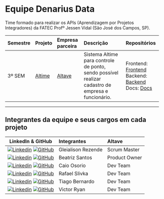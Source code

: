 # Equipe Denarius Data

Time formado para realizar os APIs (Aprendizagem por Projetos Integradores) da FATEC Profº Jessen Vidal (São José dos Campos, SP).

<div align="center">

| Semestre | Projeto                                                                  | Empresa parceira                               | Descrição                                                                                                                                                                                                             | Repositórios                                                                                                                                                                                                                                                                                                                                                                                                                                                                                                                                                       |
| :------- | :----------------------------------------------------------------------- | :--------------------------------------------- | :-------------------------------------------------------------------------------------------------------------------------------------------------------------------------------------------------------------------- | :----------------------------------------------------------------------------------------------------------------------------------------------------------------------------------------------------------------------------------------------------------------------------------------------------------------------------------------------------------------------------------------------------------------------------------------------------------------------------------------------------------------------------------------------------------------- |
| 3º SEM   | [Altime](https://github.com/DenariusData/API-3SEM)                      | [Altave](https://altave.com.br/nossa-historia/)             | Sistema Altime para controle de ponto, sendo possível realizar cadastro de empresa e funcionário. | Frontend: <a href="https://github.com/DenariusData/DenariusData-Front/tree/main">Frontend</a> <br> Backend: <a href="https://github.com/DenariusData/DenariusData-Back/tree/main">Backend</a> <br> Docs: <a href="https://github.com/DenariusData/DenariusData-docs/tree/main">Docs</a> |

</div>

---

## Integrantes da equipe e seus cargos em cada projeto

<div align="left">

| LinkedIn & GitHub                                                                                                                                                                                                                                   | Integrantes       | Altave       |
| :-------------------------------------------------------------------------------------------------------------------------------------------------------------------------------------------------------------------------------------------------: | :---------------- | :----------- |
| [![Linkedin](https://img.shields.io/badge/Linkedin-blue?style=flat-square&logo=Linkedin&logoColor=white)](https://www.linkedin.com/in/gleialison-rezende-835453b0/) [![GitHub](https://img.shields.io/badge/GitHub-111217?style=flat-square&logo=github&logoColor=white)](https://github.com/Glei-Rezende)        | Gleialison Rezende | Scrum Master |
| [![Linkedin](https://img.shields.io/badge/Linkedin-blue?style=flat-square&logo=Linkedin&logoColor=white)](https://www.linkedin.com/in/beatriz-santos-0b6773220/) [![GitHub](https://img.shields.io/badge/GitHub-111217?style=flat-square&logo=github&logoColor=white)](https://github.com/BeatrizSantos00)             | Beatriz Santos    | Product Owner|
| [![Linkedin](https://img.shields.io/badge/Linkedin-blue?style=flat-square&logo=Linkedin&logoColor=white)](https://www.linkedin.com/in/caio-o-a67224200/) [![GitHub](https://img.shields.io/badge/GitHub-111217?style=flat-square&logo=github&logoColor=white)](https://github.com/User-Business)                   | Caio Osorio       | Dev Team     |
| [![Linkedin](https://img.shields.io/badge/Linkedin-blue?style=flat-square&logo=Linkedin&logoColor=white)](https://www.linkedin.com/in/rafael-lopes-slivka-07753326a/) [![GitHub](https://img.shields.io/badge/GitHub-111217?style=flat-square&logo=github&logoColor=white)](https://github.com/rafaslivka)                 | Rafael Slivka     | Dev Team     |
| [![Linkedin](https://img.shields.io/badge/Linkedin-blue?style=flat-square&logo=Linkedin&logoColor=white)](https://www.linkedin.com/in/tiagobernardosantos/) [![GitHub](https://img.shields.io/badge/GitHub-111217?style=flat-square&logo=github&logoColor=white)](https://github.com/TiagoBernardoSantos)          | Tiago Bernardo    | Dev Team     |
| [![Linkedin](https://img.shields.io/badge/Linkedin-blue?style=flat-square&logo=Linkedin&logoColor=white)](https://www.linkedin.com/in/victor-ryan-51738b261) [![GitHub](https://img.shields.io/badge/GitHub-111217?style=flat-square&logo=github&logoColor=white)](https://github.com/yzvictorr)                      | Victor Ryan       | Dev Team     |

</div>
